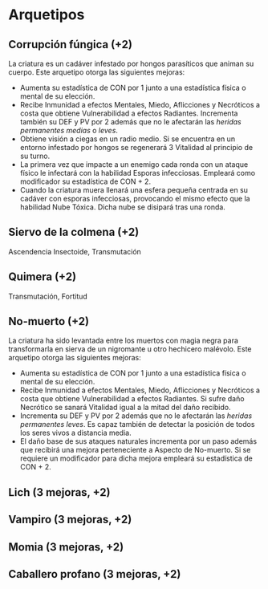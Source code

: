 # Arquetipos

## Corrupción fúngica (+2)

La criatura es un cadáver infestado por hongos parasíticos que animan su cuerpo. Este arquetipo otorga las siguientes mejoras:

- Aumenta su estadística de CON por 1 junto a una estadística física o mental de su elección.
- Recibe Inmunidad a efectos Mentales, Miedo, Aflicciones y Necróticos a costa que obtiene Vulnerabilidad a efectos Radiantes. Incrementa también su DEF y PV por 2 además que no le afectarán las *heridas permanentes medias* o *leves*.
- Obtiene visión a ciegas en un radio medio. Si se encuentra en un entorno infestado por hongos se regenerará 3 Vitalidad al principio de su turno.
- La primera vez que impacte a un enemigo cada ronda con un ataque físico le infectará con la habilidad Esporas infecciosas. Empleará como modificador su estadística de CON + 2. 
- Cuando la criatura muera llenará una esfera pequeña centrada en su cadáver con esporas infecciosas, provocando el mismo efecto que la habilidad Nube Tóxica. Dicha nube se disipará tras una ronda.

## Siervo de la colmena (+2)

Ascendencia Insectoide, Transmutación

## Quimera (+2)

Transmutación, Fortitud

## No-muerto (+2)

La criatura ha sido levantada entre los muertos con magia negra para transformarla en sierva de un nigromante u otro hechicero malévolo. Este arquetipo otorga las siguientes mejoras:

- Aumenta su estadística de CON por 1 junto a una estadística física o mental de su elección.
- Recibe Inmunidad a efectos Mentales, Miedo, Aflicciones y Necróticos a costa que obtiene Vulnerabilidad a efectos Radiantes. Si sufre daño Necrótico se sanará Vitalidad igual a la mitad del daño recibido.
- Incrementa su DEF y PV por 2 además que no le afectarán las *heridas permanentes leves*. Es capaz también de detectar la posición de todos los seres vivos a distancia media.
- El daño base de sus ataques naturales incrementa por un paso además que recibirá una mejora perteneciente a Aspecto de No-muerto. Si se requiere un modificador para dicha mejora empleará su estadística de CON + 2.

## Lich (3 mejoras, +2)

## Vampiro (3 mejoras, +2)

## Momia (3 mejoras, +2)

## Caballero profano (3 mejoras, +2)
